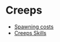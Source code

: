 Creeps
===

- [Spawning costs](md/creeps.md#Spawning_costs)
- [Creeps Skills](md/creeps.md#Creeps_skills)
